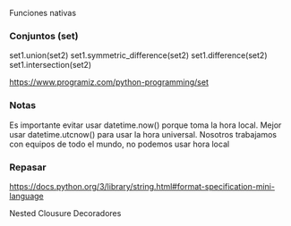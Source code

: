 

Funciones nativas


### Conjuntos (set)
set1.union(set2)
set1.symmetric_difference(set2)
set1.difference(set2)
set1.intersection(set2)

https://www.programiz.com/python-programming/set

### Notas
Es importante evitar usar datetime.now() porque toma la hora local. Mejor usar datetime.utcnow() para usar la hora universal. Nosotros trabajamos con equipos de todo el mundo, no podemos usar hora local


### Repasar
https://docs.python.org/3/library/string.html#format-specification-mini-language

Nested
Clousure
Decoradores
